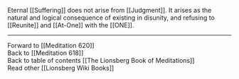 Eternal [[Suffering]] does not arise from [[Judgment]]. It arises as the natural and logical consequence of existing in disunity, and refusing to [[Reunite]] and [[At-One]] with the [[ONE]]. 

___

Forward to [[Meditation 620]]  
Back to [[Meditation 618]]  
Back to table of contents [[The Lionsberg Book of Meditations]]  
Read other [[Lionsberg Wiki Books]] 